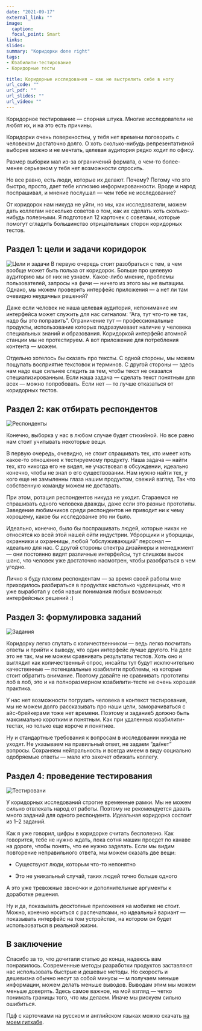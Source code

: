 ```yaml
---
date: "2021-09-17"
external_link: ""
image:
  caption: 
  focal_point: Smart
links:
slides: 
summary: "Коридорки done right"
tags:
- Юзабилити-тестирование
- Коридорные тесты

title: Коридорные исследования — как не выстрелить себе в ногу
url_code: ""
url_pdf: ""
url_slides: ""
url_video: ""
---
```


Коридорное тестирование — спорная штука. Многие исследователи не любят их, и на это есть причины.

Коридорки очень поверхностны, у тебя нет времени поговорить с человеком достаточно долго. О хоть сколько-нибудь репрезентативной выборке можно и не мечтать, целевая аудитория редко ходит по офису.

Размер выборки мал из-за ограничений формата, о чем-то более-менее серьезном у тебя нет возможности спросить.

Но все равно, есть люди, которые их делают. Почему? Потому что это быстро, просто, дает тебе иллюзию информированности. Вроде и народ поспрашивал, и мнение послушал — чем тебе не исследование?

От коридорок нам никуда не уйти, но мы, как исследователи, можем дать коллегам несколько советов о том, как их сделать хоть сколько-нибудь полезными. Я подготовил 12 карточек с советами, которые помогут сгладить большинство отрицательных сторон коридорных тестов.

## Раздел 1: цели и задачи коридорок
![Цели и задачи](1.webp)
В первую очередь стоит разобраться с тем, в чем вообще может быть польза от коридорок. Больше про целевую аудиторию мы от них не узнаем. Какое-либо мнение, проблемы пользователей, запросы на фичи — ничего из этого мы не вытащим. Однако, мы можем проверить интерфейс приложения — а нет ли там очевидно неудачных решений?

Даже если человек не наша целевая аудитория, непонимание им интерфейса может служить для нас сигналом: “Ага, тут что-то не так, надо бы это поправить”. Ограничение тут — профессиональные продукты, использование которых подразумевает наличие у человека специальных знаний и образования. Коридоркой интерфейс атомной станции мы не протестируем. А вот приложение для потребления контента — можем.

Отдельно хотелось бы сказать про тексты. С одной стороны, мы можем пощупать восприятие текстовок и терминов. С другой стороны — здесь нам надо еще сильнее следить за тем, чтобы текст не оказался специализированным. Если наша задача — сделать текст понятным для всех — можно попробовать. Если нет — то лучше отказаться от коридорных тестов.

## Раздел 2: как отбирать респондентов
![Респонденты](2.webp)

Конечно, выборка у нас в любом случае будет стихийной. Но все равно нам стоит учитывать некоторые вещи.

В первую очередь, очевидно, не стоит спрашивать тех, кто имеет хоть какое-то отношение к тестируемому продукту. Наша задача — найти тех, кто никогда его не видел, не участвовал в обсуждении, идеально конечно, чтобы не знал о его существовании. Нам нужно найти тех, у кого еще не замыленны глаза нашим продуктом, свежий взгляд. Так что собственную команду можем не доставать.

При этом, ротация респондентов никуда не уходит. Стараемся не спрашивать одного человека дважды, даже если это разные прототипы. Заведение любимчиков среди респондентов не приводит ни к чему хорошему, какое бы исследование это ни было.

Идеально, конечно, было бы поспрашивать людей, которые никак не относятся ко всей этой нашей ойти индустрии. Уброрщики и уборщицы, охранники и охранницы, любой “обслуживающий” персонал — идеально для нас. С другой стороны спектра дизайнеры и менеджмент — они постоянно видят различные интерфейсы, тут слишком высок шанс, что человек уже достаточно насмотрен, чтобы разобраться в чем угодно.

Лично я буду плохим респондентам — за время своей работы мне приходилось разбираться в продуктах настолько чудовищных, что я уже выработал у себя навык понимания любых возможных интерфейсных решений :)

## Раздел 3: формулировка заданий
![Задания](3.webp)

Коридорку легко спутать с количественником — ведь легко посчитать ответы и прийти к выводу, что один интерфейс лучше другого. На деле это не так, мы не можем сравнивать результаты тестов. Хоть оно и выглядит как количественный опрос, инсайты тут будут исключительно качественные — потенциальные юзабилити проблемы, на которые стоит обратить внимание. Поэтому давайте не сравнивать прототипы лоб в лоб, это и на полноразмерном юзабилити-тесте не очень хорошая практика.

У нас нет возможности погрузить человека в контекст тестирования, мы не можем долго рассказывать про наши цели, заморачиваться с айс-брейкерами тоже нет времени. Поэтому и задание5 должно быть максимально коротким и понятным. Как при удаленных юзабилити-тестах, но только еще короче и понятнее.

Ну и стандартные требования к вопросам в исследовании никуда не уходят. Не указываем на правильный ответ, не задаем “да/нет” вопросы. Сохраняем нейтральность и всегда имеем в виду социально одобряемые ответы — мало кто захочет обижать коллегу.

## Раздел 4: проведение тестирования
![Тестировани](4.webp)


У коридорных исследований строгие временные рамки. Мы не можем сильно отвлекать народ от работы. Поэтому не рекомендуется давать много заданий для одного респондента. Идеальная коридорка состоит из 1–2 заданий.

Как я уже говорил, цифры в коридорке считать бесполезно. Как говорится, тебе не нужно ждать, пока сотня машин проедет по канаве на дороге, чтобы понять, что ее нужно заделать. Если мы видим повторение неправильного ответа, мы можем сказать две вещи:

* Существуют люди, которым что-то непонятно

* Это не уникальный случай, таких людей точно больше одного

А это уже тревожные звоночки и дополнительные аргументы к доработке решения.

Ну и да, показывать десктопные приложения на мобилке не стоит. Можно, конечно носиться с распечатками, но идеальный вариант — показывать интерфейс на том устройстве, на котором он будет использоваться в реальной жизни.

## В заключение

Спасибо за то, что дочитали статью до конца, надеюсь вам понравилось. Современные методы разработки продуктов заставляют нас использовать быстрые и дешевые методы. Но скорость и дешевизна обычно несут за собой минусы — м получаем меньше информации, можем делать меньше выводов. Выводам этим мы можем меньше доверять. Здесь самое важное, на мой взгляд — четко понимать границы того, что мы делаем. Иначе мы рискуем сильно ошибиться.

Пдф с карточками на русском и английском языках можно скачать [на моем гитхабе](https://github.com/UXRozum/Hall-tests).